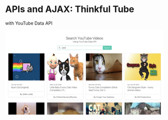 # APIs and AJAX: Thinkful Tube
with YouTube Data API

![APIs and AJAX: Thinkful Tube preview](https://github.com/AkimaLunar/apis-and-ajax-thinkful-tube/raw/master/Preview.png)
